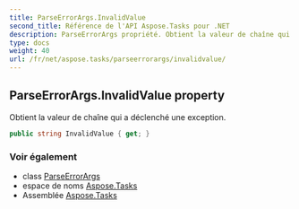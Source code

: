 ```yaml
---
title: ParseErrorArgs.InvalidValue
second_title: Référence de l'API Aspose.Tasks pour .NET
description: ParseErrorArgs propriété. Obtient la valeur de chaîne qui a déclenché une exception.
type: docs
weight: 40
url: /fr/net/aspose.tasks/parseerrorargs/invalidvalue/
---
```

## ParseErrorArgs.InvalidValue property

Obtient la valeur de chaîne qui a déclenché une exception.

```csharp
public string InvalidValue { get; }
```

### Voir également

* class [ParseErrorArgs](../)
* espace de noms [Aspose.Tasks](../../parseerrorargs/)
* Assemblée [Aspose.Tasks](../../../)


